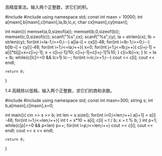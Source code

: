 

高精度乘法。输入两个正整数，求它们的积。


#include <iostream>
#include <cstring>
using namespace std;
const int maxn = 10000;
int a[maxn],b[maxn],c[maxn],la,lb,lc,x;
char cx[maxn],cy[maxn];

int main(){
	memset(a,0,sizeof(a));
	memset(b,0,sizeof(b));
	memset(c,0,sizeof(c));
	scanf("%s",cx);
	scanf("%s",cy);
	la = strlen(cx);
	lb = strlen(cy);
	for(int i=la-1;i>=0;i--)
		a[la-i] = cx[i]-48;
	for(int i=lb-1;i>=0;i--)
		b[lb-i] = cy[i]-48;
	for(int i=1;i<=la;i++){
		x=0;
		for(int j=1;j<=lb;j++){
			c[i+j-1] = a[i]*b[j]+x+c[i+j-1];
			x = c[i+j-1]/10;
			c[i+j-1]=c[i+j-1]%10;
		}
		c[i+lb]=x;
	}
	lc = la + lb;
	while(c[lc]==0 && lc>1) 
		lc--;
	for(int i=lc;i>=1;i--)
		cout << c[i];
	cout << endl;
	
	return 0;
}


1.4 高精除以低精。输入两个正整数，求它们的商和余数。

#include <iostream>
#include <string>
using namespace std;
const int maxn=300;
string s;
int b,a[maxn],c[maxn],x=0;

int main(){
	cin >> s >> b;
	int len = s.size();
	for(int i=0;i<len;i++)
		a[i+1] = s[i] -48;
	for(int i=1;i<=len;i++){
		int t = x*10 + a[i];
		c[i] = t / b;
		x = t % b;
	}
	int p=1;
	while(c[p]==0 && p<len) p++;
	for(int i=p;i<=len;i++)
		cout << c[i];
	cout << endl;
	cout << x << endl;

	return 0;
}

